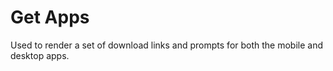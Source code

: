# Get Apps

Used to render a set of download links and prompts for both the mobile and desktop apps.
